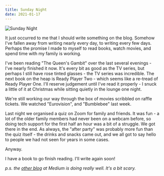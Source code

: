 ```yaml
---
title: Sunday Night
date: 2021-01-17
---
```


![Sunday Night](https://source.unsplash.com/4v9Kk01mEbY/1600x900)

It just occurred to me that I should write something on the blog. Somehow I've fallen away from writing nearly every day, to writing every few days. Perhaps the promise I made to myself to read books, watch movies, and spend time with my family is working.

I've been reading "The Queen's Gambit" over the last several evenings - I've nearly finished it now. It's every bit as good as the TV series, but perhaps I still have rose tinted glasses - the TV series was incredible. The next book on the heap is Ready Player Two - which seems like a re-tread of Ready Player One. I'll reserve judgement until I've read it properly - I snuck a little of it at Christmas while sitting quietly in the lounge one night.

We're still working our way through the box of movies scribbled on raffle tickets. We watched "Eurovision", and "Bumblebee" last week.

Last night we organised a quiz on Zoom for family and friends. It was fun - a lot of the older family members had never been on a webcam before, so doing tech support for the first half an hour was a bit of a struggle. We got there in the end. As always, the "after party" was probably more fun than the quiz itself - the drinks and snacks came out, and we all got to say hello to people we had not seen for years in some cases.

Anyway.

I have a book to go finish reading. I'll write again soon!

*p.s. the [other blog](https://jonbeckett.medium.com) at Medium is doing really well. It's a bit scary.*
